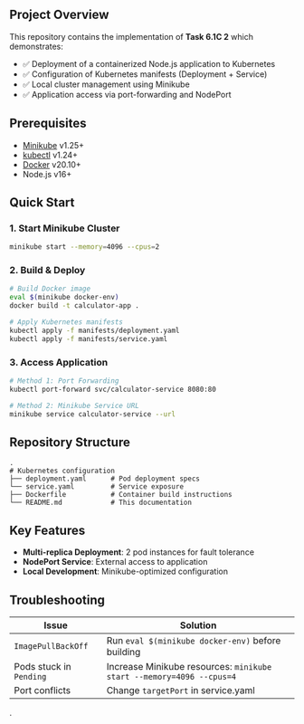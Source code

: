 
## **Project Overview**  
This repository contains the implementation of **Task 6.1C 2** which demonstrates:  
- ✅ Deployment of a containerized Node.js application to Kubernetes  
- ✅ Configuration of Kubernetes manifests (Deployment + Service)  
- ✅ Local cluster management using Minikube  
- ✅ Application access via port-forwarding and NodePort  

## **Prerequisites**  
- [Minikube](https://minikube.sigs.k8s.io/docs/start/) v1.25+  
- [kubectl](https://kubernetes.io/docs/tasks/tools/) v1.24+  
- [Docker](https://docs.docker.com/get-docker/) v20.10+  
- Node.js v16+  

## **Quick Start**  
### **1. Start Minikube Cluster**  
```bash  
minikube start --memory=4096 --cpus=2  
```

### **2. Build & Deploy**  
```bash  
# Build Docker image  
eval $(minikube docker-env)  
docker build -t calculator-app .  

# Apply Kubernetes manifests  
kubectl apply -f manifests/deployment.yaml  
kubectl apply -f manifests/service.yaml  
```

### **3. Access Application**  
```bash  
# Method 1: Port Forwarding  
kubectl port-forward svc/calculator-service 8080:80  

# Method 2: Minikube Service URL  
minikube service calculator-service --url  
```

## **Repository Structure**  
```  
.  
# Kubernetes configuration  
├── deployment.yaml      # Pod deployment specs  
└── service.yaml         # Service exposure    
├── Dockerfile           # Container build instructions  
└── README.md            # This documentation  
```  

## **Key Features**  
- **Multi-replica Deployment**: 2 pod instances for fault tolerance  
- **NodePort Service**: External access to application  
- **Local Development**: Minikube-optimized configuration  

## **Troubleshooting**  
| Issue | Solution |  
|-------|----------|  
| `ImagePullBackOff` | Run `eval $(minikube docker-env)` before building |  
| Pods stuck in `Pending` | Increase Minikube resources: `minikube start --memory=4096 --cpus=4` |  
| Port conflicts | Change `targetPort` in service.yaml |  
.  

